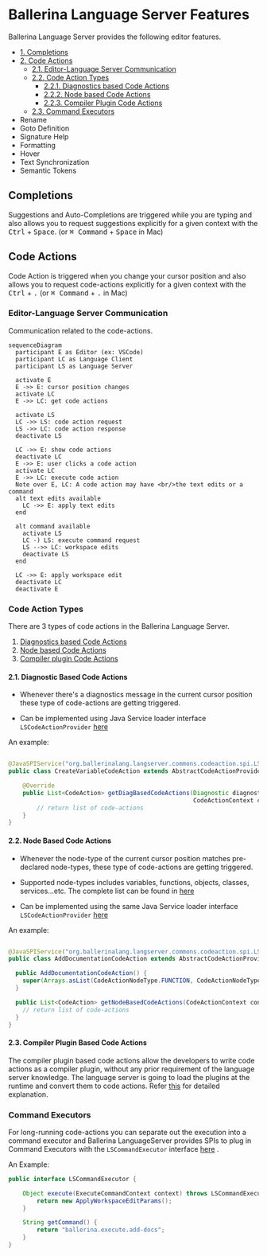 # Ballerina Language Server Features

Ballerina Language Server provides the following editor features.

* [1. Completions](#completions)
* [2. Code Actions](#code-actions)
    * [2.1. Editor-Language Server Communication](#editor-language-server-communication)
    * [2.2. Code Action Types](#code-action-types)
      * [2.2.1. Diagnostics based Code Actions](#21-diagnostic-based-code-actions) 
      * [2.2.2. Node based Code Actions](#22-node-based-code-actions) 
      * [2.2.3. Compiler Plugin Code Actions](#23-compiler-plugin-based-code-actions) 
    * [2.3. Command Executors](#command-executors)
* Rename
* Goto Definition
* Signature Help
* Formatting
* Hover
* Text Synchronization
* Semantic Tokens

## Completions

Suggestions and Auto-Completions are triggered while you are typing and also allows you to request suggestions
explicitly for a given context with the <kbd>Ctrl</kbd> + <kbd>Space</kbd>. (or <kbd>&#8984; Command</kbd> + <kbd>
Space</kbd> in Mac)

## Code Actions

Code Action is triggered when you change your cursor position and also allows you to request code-actions explicitly for
a given context with the <kbd>Ctrl</kbd> + <kbd>.</kbd> (or <kbd>&#8984; Command</kbd> + <kbd>.</kbd> in Mac)

### Editor-Language Server Communication

Communication related to the code-actions.

```mermaid
sequenceDiagram
  participant E as Editor (ex: VSCode)
  participant LC as Language Client
  participant LS as Language Server

  activate E
  E ->> E: cursor position changes
  activate LC
  E ->> LC: get code actions
  
  activate LS
  LC ->> LS: code action request
  LS ->> LC: code action response
  deactivate LS
  
  LC ->> E: show code actions
  deactivate LC
  E ->> E: user clicks a code action
  activate LC
  E ->> LC: execute code action
  Note over E, LC: A code action may have <br/>the text edits or a command
  alt text edits available
    LC ->> E: apply text edits 
  end
    
  alt command available
    activate LS
    LC -) LS: execute command request
    LS -->> LC: workspace edits  
    deactivate LS
  end
  
  LC ->> E: apply workspace edit
  deactivate LC
  deactivate E
```

### Code Action Types

There are 3 types of code actions in the Ballerina Language Server.

1. [Diagnostics based Code Actions](#21-diagnostic-based-code-actions)
2. [Node based Code Actions](#22-node-based-code-actions)
3. [Compiler plugin Code Actions](#23-compiler-plugin-based-code-actions)

#### 2.1. Diagnostic Based Code Actions

* Whenever there's a diagnostics message in the current cursor position these type of code-actions are getting
  triggered.

* Can be implemented using Java Service loader
  interface `LSCodeActionProvider` [here](https://github.com/ballerina-platform/ballerina-lang/blob/master/language-server/modules/langserver-commons/src/main/java/org/ballerinalang/langserver/commons/codeaction/spi/LSCodeActionProvider.java)

An example:

```java

@JavaSPIService("org.ballerinalang.langserver.commons.codeaction.spi.LSCodeActionProvider")
public class CreateVariableCodeAction extends AbstractCodeActionProvider {

    @Override
    public List<CodeAction> getDiagBasedCodeActions(Diagnostic diagnostic,
                                                    CodeActionContext context) {
        // return list of code-actions
    }
}
```

#### 2.2. Node Based Code Actions

* Whenever the node-type of the current cursor position matches pre-declared node-types, these type of code-actions are
  getting triggered.

* Supported node-types includes variables, functions, objects, classes, services...etc. The complete list can be found
  in [here](https://github.com/ballerina-platform/ballerina-lang/blob/master/language-server/modules/langserver-commons/src/main/java/org/ballerinalang/langserver/commons/codeaction/CodeActionNodeType.java)

* Can be implemented using the same Java Service loader
  interface `LSCodeActionProvider` [here](https://github.com/ballerina-platform/ballerina-lang/blob/master/language-server/modules/langserver-commons/src/main/java/org/ballerinalang/langserver/commons/codeaction/spi/LSCodeActionProvider.java)

An example:

```java

@JavaSPIService("org.ballerinalang.langserver.commons.codeaction.spi.LSCodeActionProvider")
public class AddDocumentationCodeAction extends AbstractCodeActionProvider {

  public AddDocumentationCodeAction() {
    super(Arrays.asList(CodeActionNodeType.FUNCTION, CodeActionNodeType.OBJECT));
  }

  public List<CodeAction> getNodeBasedCodeActions(CodeActionContext context) {
    // return list of code-actions
  }
}
```

#### 2.3. Compiler Plugin Based Code Actions

The compiler plugin based code actions allow the developers to write code actions as a compiler plugin, without any
prior requirement of the language server knowledge. The language server is going to load the plugins at the runtime and
convert them to code actions. Refer [this](CompilerPluginCodeActions.md) for detailed explanation.

### Command Executors

For long-running code-actions you can separate out the execution into a command executor and Ballerina LanguageServer
provides SPIs to plug in Command Executors with the `LSCommandExecutor`
interface [here](https://github.com/ballerina-platform/ballerina-lang/blob/master/language-server/modules/langserver-commons/src/main/java/org/ballerinalang/langserver/commons/command/spi/LSCommandExecutor.java)
.

An Example:

```java
public interface LSCommandExecutor {

    Object execute(ExecuteCommandContext context) throws LSCommandExecutorException {
        return new ApplyWorkspaceEditParams();
    }

    String getCommand() {
        return "ballerina.execute.add-docs";
    }
}
```
